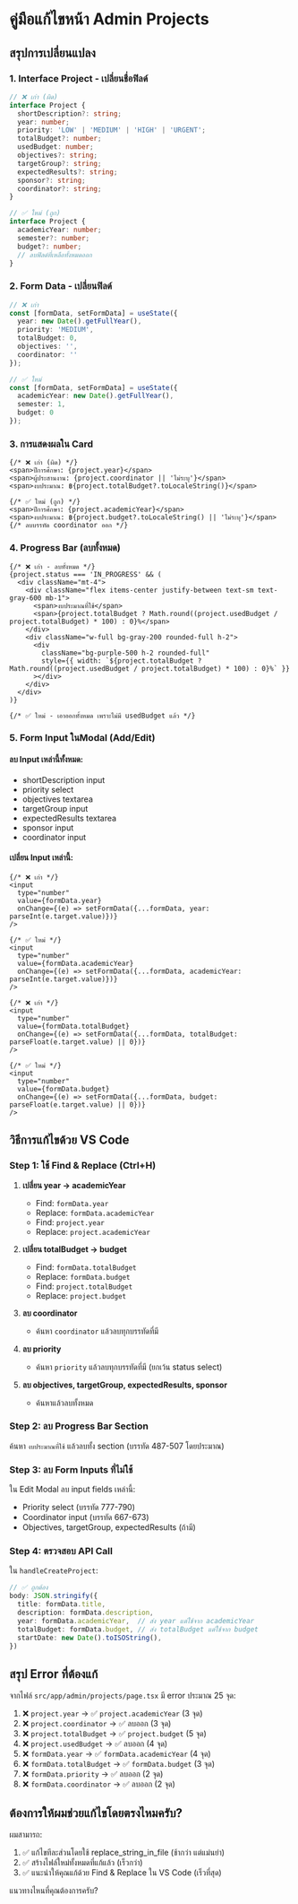 # คู่มือแก้ไขหน้า Admin Projects

## สรุปการเปลี่ยนแปลง

### 1. Interface Project - เปลี่ยนชื่อฟิลด์
```typescript
// ❌ เก่า (ผิด)
interface Project {
  shortDescription?: string;
  year: number;
  priority: 'LOW' | 'MEDIUM' | 'HIGH' | 'URGENT';
  totalBudget?: number;
  usedBudget: number;
  objectives?: string;
  targetGroup?: string;
  expectedResults?: string;
  sponsor?: string;
  coordinator?: string;
}

// ✅ ใหม่ (ถูก)
interface Project {
  academicYear: number;
  semester?: number;
  budget?: number;
  // ลบฟิลด์ที่เหลือทั้งหมดออก
}
```

### 2. Form Data - เปลี่ยนฟิลด์
```typescript
// ❌ เก่า
const [formData, setFormData] = useState({
  year: new Date().getFullYear(),
  priority: 'MEDIUM',
  totalBudget: 0,
  objectives: '',
  coordinator: ''
});

// ✅ ใหม่
const [formData, setFormData] = useState({
  academicYear: new Date().getFullYear(),
  semester: 1,
  budget: 0
});
```

### 3. การแสดงผลใน Card
```tsx
{/* ❌ เก่า (ผิด) */}
<span>ปีการศึกษา: {project.year}</span>
<span>ผู้ประสานงาน: {project.coordinator || 'ไม่ระบุ'}</span>
<span>งบประมาณ: ฿{project.totalBudget?.toLocaleString()}</span>

{/* ✅ ใหม่ (ถูก) */}
<span>ปีการศึกษา: {project.academicYear}</span>
<span>งบประมาณ: ฿{project.budget?.toLocaleString() || 'ไม่ระบุ'}</span>
{/* ลบบรรทัด coordinator ออก */}
```

### 4. Progress Bar (ลบทั้งหมด)
```tsx
{/* ❌ เก่า - ลบทั้งหมด */}
{project.status === 'IN_PROGRESS' && (
  <div className="mt-4">
    <div className="flex items-center justify-between text-sm text-gray-600 mb-1">
      <span>งบประมาณที่ใช้</span>
      <span>{project.totalBudget ? Math.round((project.usedBudget / project.totalBudget) * 100) : 0}%</span>
    </div>
    <div className="w-full bg-gray-200 rounded-full h-2">
      <div 
        className="bg-purple-500 h-2 rounded-full"
        style={{ width: `${project.totalBudget ? Math.round((project.usedBudget / project.totalBudget) * 100) : 0}%` }}
      ></div>
    </div>
  </div>
)}

{/* ✅ ใหม่ - เอาออกทั้งหมด เพราะไม่มี usedBudget แล้ว */}
```

### 5. Form Input ในModal (Add/Edit)

#### ลบ Input เหล่านี้ทั้งหมด:
- shortDescription input
- priority select
- objectives textarea
- targetGroup input
- expectedResults textarea
- sponsor input
- coordinator input

#### เปลี่ยน Input เหล่านี้:

```tsx
{/* ❌ เก่า */}
<input
  type="number"
  value={formData.year}
  onChange={(e) => setFormData({...formData, year: parseInt(e.target.value)})}
/>

{/* ✅ ใหม่ */}
<input
  type="number"
  value={formData.academicYear}
  onChange={(e) => setFormData({...formData, academicYear: parseInt(e.target.value)})}
/>
```

```tsx
{/* ❌ เก่า */}
<input
  type="number"
  value={formData.totalBudget}
  onChange={(e) => setFormData({...formData, totalBudget: parseFloat(e.target.value) || 0})}
/>

{/* ✅ ใหม่ */}
<input
  type="number"
  value={formData.budget}
  onChange={(e) => setFormData({...formData, budget: parseFloat(e.target.value) || 0})}
/>
```

## วิธีการแก้ไขด้วย VS Code

### Step 1: ใช้ Find & Replace (Ctrl+H)

1. **เปลี่ยน year → academicYear**
   - Find: `formData.year`
   - Replace: `formData.academicYear`
   - Find: `project.year`
   - Replace: `project.academicYear`

2. **เปลี่ยน totalBudget → budget**
   - Find: `formData.totalBudget`
   - Replace: `formData.budget`
   - Find: `project.totalBudget`
   - Replace: `project.budget`

3. **ลบ coordinator**
   - ค้นหา `coordinator` แล้วลบทุกบรรทัดที่มี

4. **ลบ priority**
   - ค้นหา `priority` แล้วลบทุกบรรทัดที่มี (ยกเว้น status select)

5. **ลบ objectives, targetGroup, expectedResults, sponsor**
   - ค้นหาแล้วลบทั้งหมด

### Step 2: ลบ Progress Bar Section
ค้นหา `งบประมาณที่ใช้` แล้วลบทั้ง section (บรรทัด 487-507 โดยประมาณ)

### Step 3: ลบ Form Inputs ที่ไม่ใช้
ใน Edit Modal ลบ input fields เหล่านี้:
- Priority select (บรรทัด 777-790)
- Coordinator input (บรรทัด 667-673)
- Objectives, targetGroup, expectedResults (ถ้ามี)

### Step 4: ตรวจสอบ API Call
ใน `handleCreateProject`:
```typescript
// ✅ ถูกต้อง
body: JSON.stringify({
  title: formData.title,
  description: formData.description,
  year: formData.academicYear,  // ส่ง year แต่ใช้จาก academicYear
  totalBudget: formData.budget, // ส่ง totalBudget แต่ใช้จาก budget
  startDate: new Date().toISOString(),
})
```

## สรุป Error ที่ต้องแก้

จากไฟล์ `src/app/admin/projects/page.tsx` มี error ประมาณ 25 จุด:

1. ❌ `project.year` → ✅ `project.academicYear` (3 จุด)
2. ❌ `project.coordinator` → ✅ ลบออก (3 จุด)
3. ❌ `project.totalBudget` → ✅ `project.budget` (5 จุด)
4. ❌ `project.usedBudget` → ✅ ลบออก (4 จุด)
5. ❌ `formData.year` → ✅ `formData.academicYear` (4 จุด)
6. ❌ `formData.totalBudget` → ✅ `formData.budget` (3 จุด)
7. ❌ `formData.priority` → ✅ ลบออก (2 จุด)
8. ❌ `formData.coordinator` → ✅ ลบออก (2 จุด)

## ต้องการให้ผมช่วยแก้ไขโดยตรงไหมครับ?

ผมสามารถ:
1. ✅ แก้ไขทีละส่วนโดยใช้ replace_string_in_file (ช้ากว่า แต่แม่นยำ)
2. ✅ สร้างไฟล์ใหม่ทั้งหมดที่แก้แล้ว (เร็วกว่า)
3. ✅ แนะนำให้คุณแก้ด้วย Find & Replace ใน VS Code (เร็วที่สุด)

แนวทางไหนที่คุณต้องการครับ?
